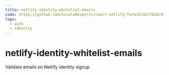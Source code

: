 ```yaml
---
title: netlify-identity-whitelist-emails
code: https://github.com/escaladesports/react-netlify-form/blob/7d28c95b709055a6fd4e4039248eff1a34af2fc0/src/functions/identity-signup.js
tags: 
  - auth
  - identity
---
```


# netlify-identity-whitelist-emails

Validate emails on Netlify identity signup
